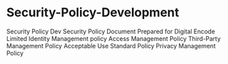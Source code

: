 # Security-Policy-Development
Security Policy Dev
Security Policy Document
Prepared for Digital Encode Limited
Identity Management policy
Access Management Policy
Third-Party Management Policy
Acceptable Use Standard Policy
Privacy Management Policy
